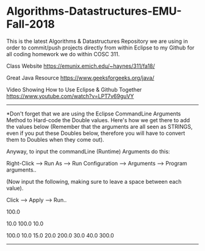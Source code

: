 # Algorithms-Datastructures-EMU-Fall-2018
This is the latest Algorithms &amp; Datastructures Repository we are using in order to commit/push projects directly from within Eclipse to my Github for all coding homework we do within COSC 311.

Class Website
https://emunix.emich.edu/~haynes/311/fa18/

Great Java Resource
https://www.geeksforgeeks.org/java/

Video Showing How to Use Eclipse & Github Together
https://www.youtube.com/watch?v=LPT7v69guVY

________________________________________________________________________________________________________________________
*Don't forget that we are using the Eclipse CommandLine Arguments Method to Hard-code the Double values.
Here's how we get there to add the values below (Remember that the arguments are all seen as STRINGS, even if you put these Doubles below, therefore you will have to convert them to Doubles when they come out).

Anyway, to input the commandLine (Runtime) Arguments do this:

  Right-Click --> Run As --> Run Configuration --> Arguments --> Program arguments..

(Now input the following, making sure to leave a space between each value).

  Click --> Apply --> Run..

100.0 

10.0 100.0 10.0 

100.0 10.0 15.0 20.0 200.0 30.0 40.0 300.0

________________________________________________________________________________________________________________________
